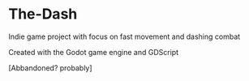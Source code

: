 # The-Dash
Indie game project with focus on fast movement and dashing combat


Created with the Godot game engine and GDScript

[Abbandoned? probably]
